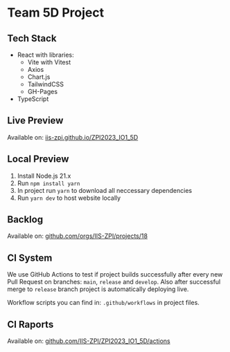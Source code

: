 # Team 5D Project

## Tech Stack

- React with libraries:
  - Vite with Vitest
  - Axios
  - Chart.js
  - TailwindCSS
  - GH-Pages
- TypeScript

## Live Preview

Available on: [iis-zpi.github.io/ZPI2023_IO1_5D](https://iis-zpi.github.io/ZPI2023_IO1_5D/)

## Local Preview

1. Install Node.js 21.x
2. Run `npm install yarn`
3. In project run `yarn` to download all neccessary dependencies
4. Run `yarn dev` to host website locally

## Backlog

Available on: [github.com/orgs/IIS-ZPI/projects/18](https://github.com/orgs/IIS-ZPI/projects/18)

## CI System

We use GitHub Actions to test if project builds successfully after every new Pull Request on branches: `main`, `release` and `develop`. Also after successful merge to `release` branch project is automatically deploying live.

Workflow scripts you can find in: `.github/workflows` in project files.

## CI Raports

Available on: [github.com/IIS-ZPI/ZPI2023_IO1_5D/actions](https://github.com/IIS-ZPI/ZPI2023_IO1_5D/actions)
